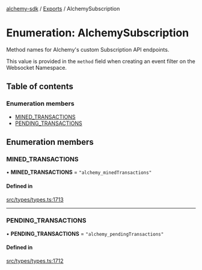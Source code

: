[alchemy-sdk](../README.md) / [Exports](../modules.md) / AlchemySubscription

# Enumeration: AlchemySubscription

Method names for Alchemy's custom Subscription API endpoints.

This value is provided in the `method` field when creating an event filter on
the Websocket Namespace.

## Table of contents

### Enumeration members

- [MINED\_TRANSACTIONS](AlchemySubscription.md#mined_transactions)
- [PENDING\_TRANSACTIONS](AlchemySubscription.md#pending_transactions)

## Enumeration members

### MINED\_TRANSACTIONS

• **MINED\_TRANSACTIONS** = `"alchemy_minedTransactions"`

#### Defined in

[src/types/types.ts:1713](https://github.com/alchemyplatform/alchemy-sdk-js/blob/905f87c/src/types/types.ts#L1713)

___

### PENDING\_TRANSACTIONS

• **PENDING\_TRANSACTIONS** = `"alchemy_pendingTransactions"`

#### Defined in

[src/types/types.ts:1712](https://github.com/alchemyplatform/alchemy-sdk-js/blob/905f87c/src/types/types.ts#L1712)
